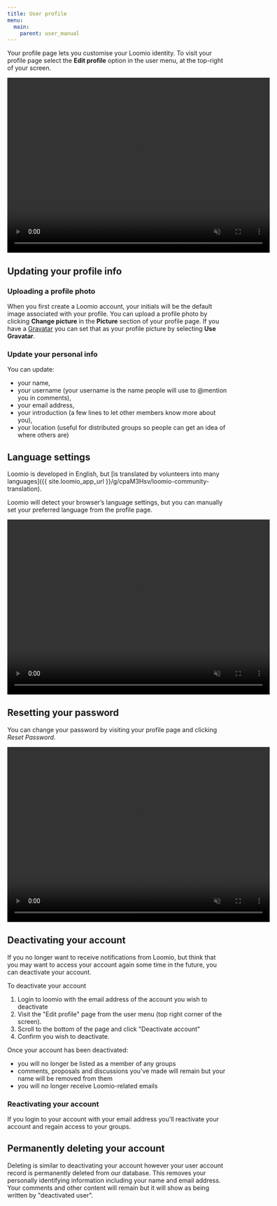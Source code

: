 ```yaml
---
title: User profile
menu:
  main:
    parent: user_manual
---
```

Your profile page lets you customise your Loomio identity. To visit your profile page select the **Edit profile** option in the user menu, at the top-right of your screen.

<video width="600" height="400" playsinline muted loop controls>
<source src="update_user_profile.mp4" type="video/mp4">
</video>

## Updating your profile info

### Uploading a profile photo
When you first create a Loomio account, your initials will be the default image associated with your profile. You can upload a profile photo by clicking **Change picture** in the **Picture** section of your profile page. If you have a [Gravatar](https://en.gravatar.com/) you can set that as your profile picture by selecting **Use Gravatar**.

### Update your personal info

You can update:
* your name,
* your username (your username is the name people will use to @mention you in comments),
* your email address,
* your introduction (a few lines to let other members know more about you),
* your location (useful for distributed groups so people can get an idea of where others are)

## Language settings
Loomio is developed in English, but [is translated by volunteers into many languages]({{ site.loomio_app_url }}/g/cpaM3Hsv/loomio-community-translation).

Loomio will detect your browser’s language settings, but you can manually set your preferred language from the profile page.

<video width="600" height="400" playsinline muted loop controls>
<source src="change_selected_locale.mp4" type="video/mp4">
</video>

## Resetting your password
You can change your password by visiting your profile page and clicking _Reset Password_.

<video width="600" height="400" playsinline muted loop controls>
<source src="change_password.mp4" type="video/mp4">
</video>

## Deactivating your account
If you no longer want to receive notifications from Loomio, but think that you may want to access your account again some time in the future, you can deactivate your account.

To deactivate your account
1. Login to loomio with the email address of the account you wish to deactivate
2. Visit the "Edit profile" page from the user menu (top right corner of the screen).
3. Scroll to the bottom of the page and click "Deactivate account"
4. Confirm you wish to deactivate.

Once your account has been deactivated:

* you will no longer be listed as a member of any groups
* comments, proposals and discussions you’ve made will remain but your name will be removed from them
* you will no longer receive Loomio-related emails

### Reactivating your account
If you login to your account with your email address you'll reactivate your account and regain access to your groups.

## Permanently deleting your account
Deleting is similar to deactivating your account however your user account record is permanently deleted from our database. This removes your personally identifying information including your name and email address. Your comments and other content will remain but it will show as being written by "deactivated user".
